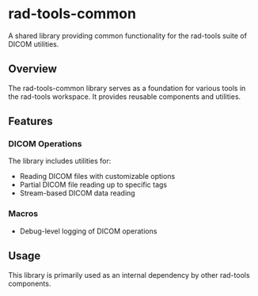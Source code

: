 # rad-tools-common

A shared library providing common functionality for the rad-tools suite of DICOM utilities.

## Overview

The rad-tools-common library serves as a foundation for various tools in the rad-tools workspace. It
provides reusable components and utilities.

## Features

### DICOM Operations

The library includes utilities for:

- Reading DICOM files with customizable options
- Partial DICOM file reading up to specific tags
- Stream-based DICOM data reading

### Macros
- Debug-level logging of DICOM operations

## Usage

This library is primarily used as an internal dependency by other rad-tools components.